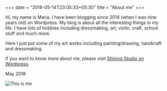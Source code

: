 +++
date = "2018-05-14T23:05:33+05:30"
title = "About me"
+++

Hi, my name is Maria. I have been blogging since 2014 (when I was nine years old) on Wordpress. My blog is about all the interesting things in my life. I have lots of hobbies including dressmaking, art, violin, craft, school stuff and much more.

Here I just put some of my art works including painting/drawing, handcraft and dressmaking.

If you want to know more about me, please visit [Shining Studio on Wordpress](https://shiningstudio.wordpress.com).

May 2018

![This is me][1]

[1]: /img/about.jpg
